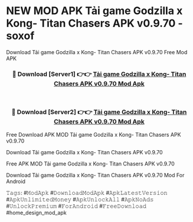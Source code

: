 # NEW MOD APK Tải game Godzilla x Kong- Titan Chasers APK v0.9.70 - soxof
Download Tải game Godzilla x Kong- Titan Chasers APK v0.9.70 Free Mod APK

<div align="center">
<h3>🔴 Download [Server1] 👉👉 <a href="https://apk-comot.site?title=Tải_game_Godzilla_x_Kong-_Titan_Chasers_APK_v0.9.70">Tải game Godzilla x Kong- Titan Chasers APK v0.9.70 Mod Apk</a></h3><br>

<h3>🔴 Download [Server2] 👉👉 <a href="https://apk-comot.site?title=Tải_game_Godzilla_x_Kong-_Titan_Chasers_APK_v0.9.70">Tải game Godzilla x Kong- Titan Chasers APK v0.9.70 Mod Apk</a></h3>
</div>


Free Download APK MOD Tải game Godzilla x Kong- Titan Chasers APK v0.9.70

Download Tải game Godzilla x Kong- Titan Chasers APK v0.9.70 

Free APK MOD Tải game Godzilla x Kong- Titan Chasers APK v0.9.70 

Download Tải game Godzilla x Kong- Titan Chasers APK v0.9.70 Mod For Android

𝚃𝚊𝚐𝚜: #𝙼𝚘𝚍𝙰𝚙𝚔 #𝙳𝚘𝚠𝚗𝚕𝚘𝚊𝚍𝙼𝚘𝚍𝙰𝚙𝚔 #𝙰𝚙𝚔𝙻𝚊𝚝𝚎𝚜𝚝𝚅𝚎𝚛𝚜𝚒𝚘𝚗 #𝙰𝚙𝚔𝚄𝚗𝚕𝚒𝚖𝚒𝚝𝚎𝚍𝙼𝚘𝚗𝚎𝚢 #𝙰𝚙𝚔𝚄𝚗𝚕𝚘𝚌𝚔𝙰𝚕𝚕 #𝙰𝚙𝚔𝙽𝚘𝙰𝚍𝚜 #𝚄𝚗𝚕𝚘𝚌𝚔𝙿𝚛𝚎𝚖𝚒𝚞𝚖 #𝙵𝚘𝚛𝙰𝚗𝚍𝚛𝚘𝚒𝚍 #𝙵𝚛𝚎𝚎𝙳𝚘𝚠𝚗𝚕𝚘𝚊𝚍 #home_design_mod_apk